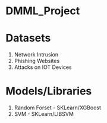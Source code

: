 # DMML_Project

# Datasets

1) Network Intrusion
2) Phishing Websites
3) Attacks on IOT Devices

# Models/Libraries

1) Random Forset - SKLearn/XGBoost
2) SVM - SKLearn/LIBSVM
